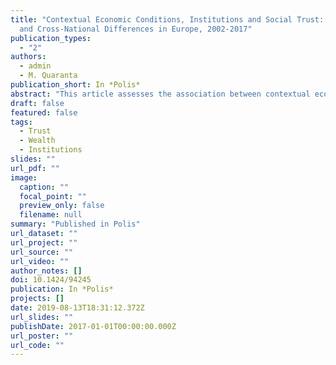 ```yaml
---
title: "Contextual Economic Conditions, Institutions and Social Trust: Trends
  and Cross-National Differences in Europe, 2002-2017"
publication_types:
  - "2"
authors:
  - admin
  - M. Quaranta
publication_short: In *Polis*
abstract: "This article assesses the association between contextual economic conditions, institutional characteristics and social trust within and between thirty European countries. Although there is broad evidence that economic conditions affect citizens' social and political attitudes and behaviors, the link between the economy and social trust has remained understudied. This article analyzes how social trust varies both over time and across countries, looking at contextual economic conditions, institutional characteristics and their interplay as potential explanatory factors. Using eight rounds of the European Social Survey and hierarchical models, the analysis shows that social trust varies between 2002 and 2017, although large differences can be found across European countries. Over time cross-national variations in trust are only partially accounted for by contextual economic conditions when controlling for institutional characteristics."
draft: false
featured: false
tags:
  - Trust
  - Wealth
  - Institutions
slides: ""
url_pdf: ""
image:
  caption: ""
  focal_point: ""
  preview_only: false
  filename: null
summary: "Published in Polis"
url_dataset: ""
url_project: ""
url_source: ""
url_video: ""
author_notes: []
doi: 10.1424/94245
publication: In *Polis*
projects: []
date: 2019-08-13T18:31:12.372Z
url_slides: ""
publishDate: 2017-01-01T00:00:00.000Z
url_poster: ""
url_code: ""
---
```


